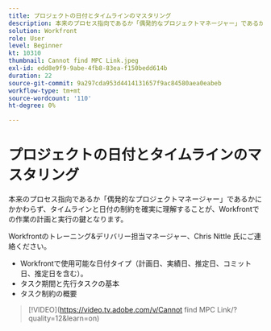 ```yaml
---
title: プロジェクトの日付とタイムラインのマスタリング
description: 本来のプロセス指向であるか「偶発的なプロジェクトマネージャー」であるかにかかわらず、タイムラインと日付の制約を確実に理解することが、Workfrontでの作業の計画と実行の鍵となります。
solution: Workfront
role: User
level: Beginner
kt: 10310
thumbnail: Cannot find MPC Link.jpeg
exl-id: edd8e9f9-9abe-4fb8-83ea-f150bedd614b
duration: 22
source-git-commit: 9a297cda953d4414131657f9ac84580aea0eabeb
workflow-type: tm+mt
source-wordcount: '110'
ht-degree: 0%

---
```


# プロジェクトの日付とタイムラインのマスタリング

本来のプロセス指向であるか「偶発的なプロジェクトマネージャー」であるかにかかわらず、タイムラインと日付の制約を確実に理解することが、Workfrontでの作業の計画と実行の鍵となります。

Workfrontのトレーニング&amp;デリバリー担当マネージャー、Chris Nittle 氏にご連絡ください。

* Workfrontで使用可能な日付タイプ（計画日、実績日、推定日、コミット日、推定日を含む）。
* タスク期間と先行タスクの基本
* タスク制約の概要

>[!VIDEO](https://video.tv.adobe.com/v/Cannot find MPC Link/?quality=12&amp;learn=on)
